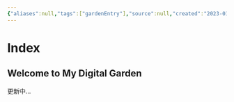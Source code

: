 ```yaml
---
{"aliases":null,"tags":["gardenEntry"],"source":null,"created":"2023-01-14 18:31:30","updated":"2023-01-14 18:33:20","title":"index","dg-publish":true,"dg-home":true,"permalink":"/index/","dgPassFrontmatter":true}
---
```



# Index

## Welcome to My Digital Garden

更新中...